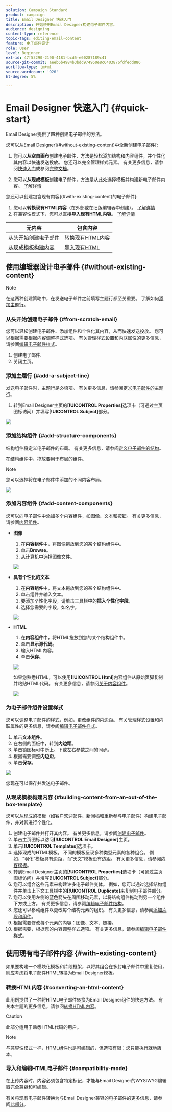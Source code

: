 ```yaml
---
solution: Campaign Standard
product: campaign
title: Email Designer 快速入门
description: 开始使用Email Designer构建电子邮件内容。
audience: designing
content-type: reference
topic-tags: editing-email-content
feature: 电子邮件设计
role: User
level: Beginner
exl-id: 47f53290-2190-4181-bcd5-e60287189c41
source-git-commit: aeeb6b4984b3bdd974960e8c6403876fdfedd886
workflow-type: tm+mt
source-wordcount: '926'
ht-degree: 5%

---
```


# Email Designer 快速入门 {#quick-start}

Email Designer提供了四种创建电子邮件的方法。

您可以从Email Designer](#without-existing-content)中全新创建电子邮件[:

1. 您可以&#x200B;**从空白画布**&#x200B;创建电子邮件，方法是轻松添加结构和内容组件，并个性化其内容以快速发送投放。 您还可以完全管理样式元素。 有关更多信息，请参阅[快速入门](#from-scratch-email)或参阅[完整文档](../../designing/using/designing-from-scratch.md#designing-an-email-content-from-scratch)。

1. 您可以&#x200B;**从现成模板**&#x200B;创建电子邮件，方法是从此处选择模板并构建新电子邮件内容。 [了解详情](#building-content-from-an-out-of-the-box-template)

您还可以创建包含现有内容](#with-existing-content)的电子邮件[:

1. 您可以&#x200B;**转换现有HTML内容**（在外部或在旧版编辑器中创建）。 [了解详情](#converting-an-html-content)
1. 在兼容性模式下，您可以直接&#x200B;**导入现有HTML内容**。 [了解详情](#compatibility-mode)

| 无内容 | 包含内容 |
|---|---|
| [从头开始创建电子邮件](#from-scratch-email) | [转换现有HTML内容](#converting-an-html-content) |
| [从现成模板构建内容](#building-content-from-an-out-of-the-box-template) | [导入现有HTML](#compatibility-mode) |

## 使用编辑器设计电子邮件 {#without-existing-content}

>[!NOTE]
>
>在这两种创建策略中，在发送电子邮件之前填写主题行都至关重要。 了解如何[添加主题行](#add-a-subject-line)。

### 从头开始创建电子邮件 {#from-scratch-email}

您可以轻松创建电子邮件、添加组件和个性化其内容，从而快速发送投放。 您可以根据需要根据内容调整样式选项。 有关管理样式设置和内联属性的更多信息，请参阅[编辑电子邮件样式](../../designing/using/styles.md)。

1. 创建电子邮件.
1. 关闭主页。

### 添加主题行 {#add-a-subject-line}

发送电子邮件时，主题行是必填项。 有关更多信息，请参阅[定义电子邮件的主题行](../../designing/using/subject-line.md)。

1. 转到Email Designer主页的&#x200B;**[!UICONTROL Properties]**&#x200B;选项卡（可通过主页图标访问）并填写&#x200B;**[!UICONTROL Subject]**&#x200B;部分。

![](assets/subject-line-quick-start.png)

### 添加结构组件 {#add-structure-components}

结构组件将定义电子邮件的布局。 有关更多信息，请参阅[定义电子邮件的结构](../../designing/using/designing-from-scratch.md#defining-the-email-structure)。

在结构组件中，拖放要用于布局的组件。

>[!NOTE]
>
>您可以选择将在电子邮件中添加的不同内容布局。

![](assets/structure-components-quick-start.png)

### 添加内容组件 {#add-content-components}

您可以向电子邮件中添加多个内容组件，如图像、文本和按钮。 有关更多信息，请参阅[内容组件](../../designing/using/designing-from-scratch.md#about-content-components)。

* **图像**

   1. 在&#x200B;**内容组件**&#x200B;中，将图像拖放到您的某个结构组件中。
   1. 单击&#x200B;**Browse**。
   1. 从计算机中选择图像文件。

   ![](assets/browse-image-quick-start.png)

* **具有个性化的文本**

   1. 在&#x200B;**内容组件**&#x200B;中，将文本拖放到您的某个结构组件中。
   1. 单击组件并输入文本。
   1. 要添加个性化字段，请单击工具栏中的&#x200B;**插入个性化字段**。
   1. 选择您需要的字段，如名字。

   ![](assets/edit-text-quick-start.png)

* **HTML**

   1. 在&#x200B;**内容组件**&#x200B;中，将HTML拖放到您的某个结构组件中。
   1. 单击&#x200B;**显示源代码**。
   1. 输入HTML内容。
   1. 单击&#x200B;**保存**。

   ![](assets/html-component-source-code.png)

   如果您熟悉HTML，可以使用&#x200B;**[!UICONTROL Html]**&#x200B;内容组件从原始页脚复制并粘贴HTML代码。 有关更多信息，请参阅[关于内容组件](../../designing/using/designing-from-scratch.md#about-content-components)。

   ![](assets/des_loading_compatible_fragment_9.png)

### 为电子邮件组件设置样式

您可以调整电子邮件的样式，例如，更改组件的内边距。 有关管理样式设置和内联属性的更多信息，请参阅[编辑电子邮件样式](../../designing/using/styles.md)。

1. 单击&#x200B;**文本组件**。
1. 在右侧的面板中，转到&#x200B;**内边距**。
1. 单击锁图标可中断上、下或左右参数之间的同步。
1. 根据需要调整&#x200B;**内边距**。
1. 单击&#x200B;**保存**。

![](assets/padding-quick-start.png)

您现在可以保存并发送电子邮件。

### 从现成模板构建内容 {#building-content-from-an-out-of-the-box-template}

您可以从现成的模板（如客户欢迎邮件、新闻稿和重新参与电子邮件）构建电子邮件，并对其进行个性化。

1. 创建电子邮件并打开其内容。 有关更多信息，请参阅[创建电子邮件](../../channels/using/creating-an-email.md)。
1. 单击主页图标以访问&#x200B;**[!UICONTROL Email Designer]**&#x200B;主页。
1. 单击&#x200B;**[!UICONTROL Templates]**&#x200B;选项卡。
1. 选择现成的HTML模板。
不同的模板呈现多种类型元素的各种组合。 例如，“羽化”模板具有边距，而“天文”模板没有边距。 有关更多信息，请参阅[内容模板](../../designing/using/using-reusable-content.md#content-templates)。
1. 转到Email Designer主页的&#x200B;**[!UICONTROL Properties]**&#x200B;选项卡（可通过主页图标访问）并填写&#x200B;**[!UICONTROL Subject]**&#x200B;部分。
1. 您可以组合这些元素来构建许多电子邮件变体。 例如，您可以通过选择结构组件并单击上下文工具栏中的&#x200B;**[!UICONTROL Duplicate]**&#x200B;来复制电子邮件部分。
1. 您可以使用左侧的蓝色箭头在周围移动元素，以将结构组件拖动到另一个组件下方或上方。 有关更多信息，请参阅[编辑电子邮件结构](../../designing/using/designing-from-scratch.md#defining-the-email-structure)。
1. 您还可以移动组件以更改每个结构元素的组织。 有关更多信息，请参阅[添加片段和组件](../../designing/using/designing-from-scratch.md#defining-the-email-structure)。
1. 根据需要修改每个元素的内容：图像、文本、链接。
1. 根据需要，根据您的内容调整样式选项。 有关更多信息，请参阅[编辑电子邮件样式](../../designing/using/styles.md)。

## 使用现有电子邮件内容 {#with-existing-content}

如果要构建一个模块化模板和片段框架，以将其组合在多封电子邮件中重复使用，则应考虑将电子邮件HTML转换为Email Designer模板。

### 转换HTML内容 {#converting-an-html-content}

此用例提供了一种将HTML电子邮件转换为Email Designer组件的快速方法。 有关本主题的更多信息，请参阅[转换HTML内容](../../designing/using/using-existing-content.md#converting-an-html-content)。

>[!CAUTION]
>
>此部分适用于熟悉HTML代码的用户。

>[!NOTE]
>
>与兼容性模式一样，HTML组件也是可编辑的，但选项有限：您只能执行就地版本。


### 导入和编辑HTML电子邮件 {#compatibility-mode}

在上传内容时，内容必须包含特定标记，才能与Email Designer的WYSIWYG编辑器完全兼容和可编辑。

有关将现有电子邮件转换为与Email Designer兼容的电子邮件的更多信息，请参阅[此部分](../../designing/using/using-existing-content.md#compatibility-mode)。
